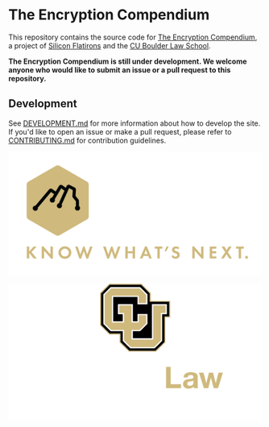 # The Encryption Compendium
This repository contains the source code for [The Encryption Compendium](https://encryptioncompendium.org), a project of [Silicon Flatirons](https://siliconflatirons.org) and the [CU Boulder Law School](https://www.colorado.edu/law/).

**The Encryption Compendium is still under development. We welcome anyone who would like to submit an issue or a pull request to this repository.**

## Development
See [DEVELOPMENT.md](/DEVELOPMENT.md) for more information about how to develop the site. If you'd like to open an issue or make a pull request, please refer to [CONTRIBUTING.md](/CONTRIBUTING.md) for contribution guidelines.

![Silicon Flatirons logo](/static/img/SILC_logo.png)

![CU Boulder Law School logo](/static/img/Colorado_Law_rev_center_gold_law.png)
